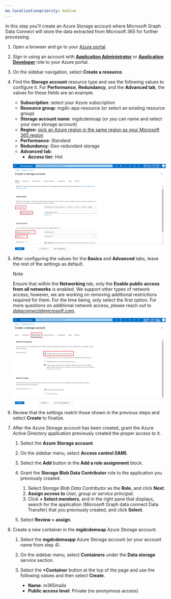 ```yaml
---
ms.localizationpriority: medium
---
```


<!-- markdownlint-disable MD002 MD041 -->

In this step you'll create an Azure Storage account where Microsoft Graph Data Connect will store the data extracted from Microsoft 365 for further processing.

1. Open a browser and go to your [Azure portal](https://portal.azure.com/).

1. Sign in using an account with **[Application Administrator](/azure/active-directory/roles/permissions-reference#application-administrator)** or **[Application Developer](/azure/active-directory/roles/permissions-reference#application-developer)** role to your Azure portal.

1. On the sidebar navigation, select **Create a resource**.

1. Find the **Storage account** resource type and use the following values to configure it. For **Performance**, **Redundancy**, and the **Advanced tab**, the values for these fields are an example.

    - **Subscription**: select your Azure subscription
    - **Resource group**: mgdc-app-resource (or select an existing resource group)
    - **Storage account name**: mgdcdemoap (or you can name and select your own storage account)
    - **Region**: [pick an Azure region in the same region as your Microsoft 365 region](/graph/data-connect-datasets#regions)
    - **Performance**: Standard
    - **Redundancy**: Geo-redundant storage
    - **Advanced tab**:
      - **Access tier**: Hot

    ![A screenshot showing on how to create a Storage account.](../concepts/images/data-connect-azure-storageaccount-create.png)
    
1. After configuring the values for the **Basics** and **Advanced** tabs, leave the rest of the settings as default.

    > [!NOTE]
    >  Ensure that within the **Networking** tab, only the **Enable public access from all networks** is enabled. We support other types of network access; however, we are working on removing additional restrictions required for them. For the time being, only select the first option. For more questions on additional network access, please reach out to *dataconnect@microsoft.com*.

    ![A screenshot showing on how to create a storage account.](../concepts/images/data-connect-azure-storage-network-new.png)

1. Review that the settings match those shown in the previous steps and select **Create** to finalize.

1. After the Azure Storage account has been created, grant the Azure Active Directory application previously created the proper access to it.

    1. Select the **Azure Storage account**.
    2. On the sidebar menu, select **Access control (IAM)**.
    3. Select the **Add** button in the **Add a role assignment** block.
    4. Grant the **Storage Blob Data Contributor** role to the application you previously created.

        1. Select *Storage Blob Data Contributor* as the **Role**, and click **Next**.
        2. **Assign access to** *User, group or service principal*.
        3. Click **+ Select members**, and in the right pane that displays, search for the application (Microsoft Graph data connect Data Transfer) that you previously created, and click **Select**.
    5. Select **Review + assign**.

      <!--  ![A screenshot showing the proper role assignment to the application for Microsoft Graph Data Connect in the Azure Storage account in the Azure portal.](../concepts/images/data-connect-azure-storage-role.png) -->

1. Create a new container in the **mgdcdemoap** Azure Storage account.

    1. Select the **mgdcdemoapp** Azure Storage account (or your account name from step 4).
    2. On the sidebar menu, select **Containers** under the **Data storage** service section.
    3. Select the **+Container** button at the top of the page and use the following values and then select **Create**.

        - **Name**: m365mails
        - **Public access level**: Private (no anonymous access)

       <!-- ![A screenshot showing the creation of a new container called m365mails in the Storage account blob containers in the Azure portal.](../concepts/images/data-connect-azure-storage-container.png) -->
